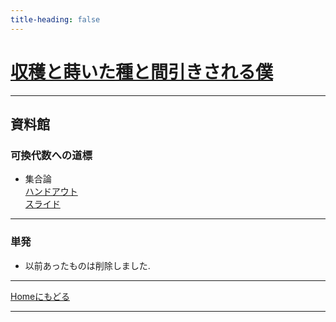 ```yaml
---
title-heading: false
---
```

<!-- Global site tag (gtag.js) - Google Analytics -->
<script async src="https://www.googletagmanager.com/gtag/js?id=UA-212193483-1"></script>
<script>
  window.dataLayer = window.dataLayer || [];
  function gtag(){dataLayer.push(arguments);}
  gtag('js', new Date());

  gtag('config', 'UA-212193483-1');
</script>


# [収穫と蒔いた種と間引きされる僕](https://koutya0akari.github.io/)

---

## 資料館

### 可換代数への道標

- 集合論<br />
  [ハンドアウト](pdf/Preparation_Section.pdf)<br />
  [スライド](pdf/M_Preparation_Section.pdf)<br />

---

### 単発

- 以前あったものは削除しました. 

---

[Homeにもどる](https://koutya0akari.github.io/)

---